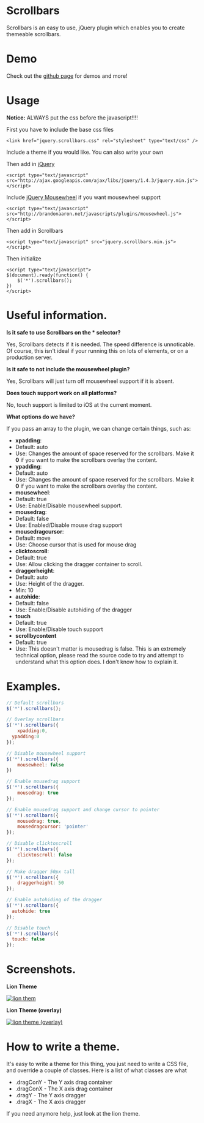 # Scrollbars

Scrollbars is an easy to use, jQuery plugin which enables you to create themeable scrollbars.

# Demo

Check out the [github page](http://nathggns.github.com/Scrollbars) for demos and more!

# Usage

**Notice:** ALWAYS put the css before the javascript!!!!

First you have to include the base css files

	<link href="jquery.scrollbars.css" rel="stylesheet" type="text/css" />

Include a theme if you would like. You can also write your own

  <link href="lion.theme.min.css" rel="stylesheet" type="text/css" />

Then add in [jQuery](http://jquery.com)

	<script type="text/javascript" src="http://ajax.googleapis.com/ajax/libs/jquery/1.4.3/jquery.min.js"></script>

Include [jQuery Mousewheel](http://plugins.jquery.com/project/mousewheel) if you want mousewheel support

	<script type="text/javascript" src="http://brandonaaron.net/javascripts/plugins/mousewheel.js"></script>

Then add in Scrollbars

	<script type="text/javascript" src="jquery.scrollbars.min.js"></script>

Then initialize

	<script type="text/javascript">
    $(document).ready(function() {
    	$('*').scrollbars();
    })
	</script>


# Useful information.

**Is it safe to use Scrollbars on the * selector?**

Yes, Scrollbars detects if it is needed. The speed difference is unnoticable. Of course, this isn't ideal if your running this on lots of elements, or on a production server.

**Is it safe to not include the mousewheel plugin?**

Yes, Scrollbars will just turn off mousewheel support if it is absent.

**Does touch support work on all platforms?**

No, touch support is limited to iOS at the current moment.

**What options do we have?**

If you pass an array to the plugin, we can change certain things, such as:

 - **xpadding**:
  - Default: auto
  - Use: Changes the amount of space reserved for the scrollbars. Make it **0** if you want to make the scrollbars overlay the content.
 - **ypadding**:
  - Default: auto
  - Use: Changes the amount of space reserved for the scrollbars. Make it **0** if you want to make the scrollbars overlay the content.
 - **mousewheel**:
  - Default: true
  - Use: Enable/Disable mousewheel support.
 - **mousedrag**:
  - Default: false
  - Use: Enabled/Disable mouse drag support
 - **mousedragcursor**:
  - Default: move
  - Use: Choose cursor that is used for mouse drag
 - **clicktoscroll**:
  - Default: true
  - Use: Allow clicking the dragger container to scroll.
 - **draggerheight**:
  - Default: auto
  - Use: Height of the dragger.
  - Min: 10
 - **autohide**:
  - Default: false
  - Use: Enable/Disable autohiding of the dragger
 - **touch**
  - Default: true
  - Use: Enable/Disable touch support
 - **scrollbycontent**
  - Default: true
  - Use: This doesn't matter is mousedrag is false. This is an extremely technical option, please read the source code to try and attempt to understand what this option does. I don't know how to explain it.

# Examples.

```javascript
// Default scrollbars
$('*').scrollbars();

// Overlay scrollbars
$('*').scrollbars({
	xpadding:0,
  ypadding:0
});

// Disable mousewheel support
$('*').scrollbars({
	mousewheel: false
})

// Enable mousedrag support
$('*').scrollbars({
	mousedrag: true
});

// Enable mousedrag support and change cursor to pointer
$('*').scrollbars({
	mousedrag: true,
	mousedragcursor: 'pointer'
});

// Disable clicktoscroll
$('*').scrollbars({
	clicktoscroll: false
});

// Make dragger 50px tall
$('*').scrollbars({
	draggerheight: 50
});

// Enable autohiding of the dragger
$('*').scrollbars({
  autohide: true
});

// Disable touch
$('*').scrollbars({
  touch: false
});
```

# Screenshots.

**Lion Theme**

[![lion them](http://s.nath.is/24_09_11_18_47_39.png)](http://s.nath.is/24_09_11_18_47_39.png)

**Lion Theme (overlay)**

[![lion theme (overlay)](http://s.nath.is/24_09_11_18_48_47.png)](http://s.nath.is/24_09_11_18_48_47.png)

# How to write a theme.

It's easy to write a theme for this thing, you just need to write a CSS file, and override a couple of classes. Here is a list of what classes are what

 - .dragConY - The Y axis drag container
 - .dragConX - The X axis drag container
 - .dragY    - The Y axis dragger
 - .dragX    - The X axis dragger

If you need anymore help, just look at the lion theme.